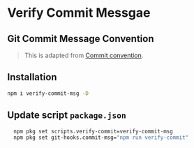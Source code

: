 # Verify Commit Messgae

## Git Commit Message Convention

> This is adapted from [Commit convention](https://www.conventionalcommits.org/en/v1.0.0/).

## Installation

```bash
npm i verify-commit-msg -D
```

## Update script `package.json`

```bash
  npm pkg set scripts.verify-commit=verify-commit-msg
  npm pkg set git-hooks.commit-msg="npm run verify-commit"
```
